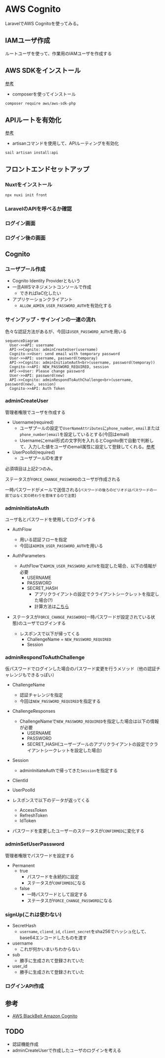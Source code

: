 # AWS Cognito
LaravelでAWS Cognitoを使ってみる。

## IAMユーザ作成
ルートユーザを使って、作業用のIAMユーザを作成する

## AWS SDKをインストール
[参考](https://docs.aws.amazon.com/ja_jp/sdk-for-php/v3/developer-guide/getting-started_installation.html)

- composerを使ってインストール
```bash {iscopy=true}
composer require aws/aws-sdk-php
```

## APIルートを有効化
[参考](https://readouble.com/laravel/11.x/ja/routing.html)

- artisanコマンドを使用して、APIルーティングを有効化
```
sail artisan install:api
```

## フロントエンドセットアップ
### Nuxtをインストール
```bash {iscopy=true}
npx nuxi init front
```

### LaravelのAPIを呼べるか確認

### ログイン画面

### ログイン後の画面

## Cognito
### ユーザプール作成
- Cognito Identity Providerともいう
- 一旦AWSマネジメントコンソールで作成
  - できればIaC化したい
- アプリケーションクライアント
  - `ALLOW_ADMIN_USER_PASSWORD_AUTH`を有効化する

### サインアップ・サインインの一連の流れ
色々な認証方法があるが、今回は`USER_PASSWORD_AUTH`を用いる

```mermaid
sequenceDiagram
  User->>API: username
  API->>Cognito: adminCreateUser(username)
  Cognito->>User: send email with temporary password
  User->>API: username, password(temporay)
  API->>Cognito: adminInitiateAuth<br>(username, password(temporay))
  Cognito->>API: NEW_PASSWORD_REQUIRED, session
  API->>User: Please change password
  User->>API: password(new)
  API->>Cognito: adminRespondToAuthChallenge<br>(username, password(new), session)
  Cognito->>API: Auth Token
```

### adminCreateUser
管理者権限でユーザを作成する

- Username(required)
  - ユーザプールの設定で`UserNameAttributes`に`phone_number`, `email`または`phone_number|email`を設定しているとする(今回はemail)
  - Usernameにemail形式の文字列を入れるとCognito側で自動で判断して、入力した値をユーザのemail属性に設定して登録してくれる。[参考](https://docs.aws.amazon.com/ja_jp/cognito/latest/developerguide/user-pool-settings-attributes.html#user-pool-settings-aliases)
- UserPoolId(required)
  - ユーザプールIDを渡す

必須項目は上記2つのみ。

ステータスが`FORCE_CHANGE_PASSWORD`のユーザが作成される

一時パスワードがメールで送信される(`パスワードの後ろのピリオドはパスワードの一部ではなく文の終わりを意味するので注意`)

### adminInitiateAuth
ユーザ名とパスワードを使用してログインする

- AuthFlow
  - 用いる認証フローを指定
  - 今回は`ADMIN_USER_PASSWORD_AUTH`を用いる
- AuthParameters
  - AuthFlowで`ADMIN_USER_PASSWORD_AUTH`を指定した場合、以下の情報が必要
    - USERNAME
    - PASSWORD
    - SECRET_HASH
      - アプリクライアントの設定でクライアントシークレットを指定した場合(?)
      - 計算方法は[こちら](https://docs.aws.amazon.com/cognito/latest/developerguide/signing-up-users-in-your-app.html#cognito-user-pools-computing-secret-hash)

- ステータスが`FORCE_CHANGE_PASSWORD`(一時パスワードが設定されている状態)のユーザでログインする
  - レスポンスで以下が帰ってくる
    - ChallengeName = `NEW_PASSWORD_REQUIRED`
    - Session

### adminRespondToAuthChallenge
仮パスワードでログインした場合のパスワード変更を行うメソッド（他の認証チャレンジもできるっぽい）

- ChallengeName
  - 認証チャレンジを指定
  - 今回は`NEW_PASSWORD_REQUIRED`を指定する
- ChallengeResponses
  - ChallengeNameで`NEW_PASSWORD_REQUIRED`を指定した場合は以下の情報が必要
    - USERNAME
    - PASSWORD
    - SECRET_HASH(ユーザープールのアプリクライアントの設定でクライアントシークレットを設定した場合)
- Session
  - adminInitiateAuthで帰ってきた`Session`を指定する
- ClientId
- UserPoolId

- レスポンスで以下のデータが返ってくる
  - AccessToken
  - RefreshToken
  - IdToken
- パスワードを変更したユーザーのステータスが`CONFIRMED`に変化する

### adminSetUserPassword
管理者権限でパスワードを設定する

- Permanent
  - true
    - パスワードを永続的に設定
    - ステータスが`CONFIRMED`になる
  - false
    - 一時パスワードとして設定する
    - ステータスが`FORCE_CHANGE_PASSWORD`になる

### signUp(これは使わない)
- SecretHash
  - `username`, `cliend_id`, `client_secret`をsha256でハッシュ化して、base64エンコードしたものを渡す
- username
  - これが何かいまいちわからない
- sub
  - 勝手に生成されて登録されていた
- user_id
  - 勝手に生成されて登録されていた

### ログインAPI作成

## 参考
- [AWS BlackBelt Amazon Cognito](https://pages.awscloud.com/rs/112-TZM-766/images/20200630_AWS_BlackBelt_Amazon_Cognito_ver2.pdf)


## TODO
- 認証機能作成
- adminCreateUserで作成したユーザのログインを考える
